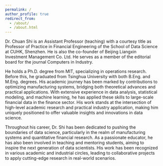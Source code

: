 ```yaml
---
permalink: /
author_profile: true
redirect_from: 
  - /about/
  - /about.html
---
```


Dr. Chuan Shi is an Assistant Professor (teaching) with a courtesy title as Professor of Practice in Financial Engineering of the School of Data Science at CUHK, Shenzhen. He is also the co-founder of Beijing Liangxin Investment Management Co. Ltd. He serves as a member of the editorial board for the journal Computers in Industry.

He holds a Ph.D. degree from MIT, specializing in operations research. Before this, he graduated from Tsinghua University with both B.Eng. and M.Eng. degrees. His academic journey has been marked by contributions to optimizing manufacturing systems, bridging both theoretical advances and practical applications. With extensive experience in data analysis, statistical modeling, and machine learning, he has applied these skills to large-scale financial data in the finance sector. His work stands at the intersection of high-level academic research and practical industry application, making him uniquely positioned to offer valuable insights and innovations in data science.

Throughout his career, Dr. Shi has been dedicated to pushing the boundaries of data science, particularly in the realm of manufacturing systems and quantitative financial research. As a passionate educator, he has also been involved in teaching and mentoring students, aiming to inspire the next generation of data scientists. His work has been recognized in various academic and industrial circles, leading to collaborative projects to apply cutting-edge research in real-world scenarios.
